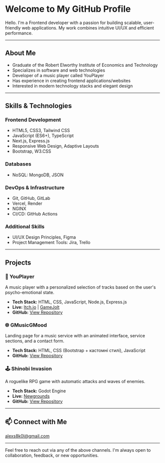 # Welcome to My GitHub Profile

Hello. I'm a Frontend developer with a passion for building scalable, user-friendly web applications. My work combines intuitive UI/UX and efficient performance.

---

## About Me

- Graduate of the Robert Elworthy Institute of Economics and Technology
- Specializes in software and web technologies
- Developer of a music player called YouPlayer
- Has experience in creating frontend applications/websites
- Interested in modern technology stacks and elegant design

---

## Skills & Technologies

### Frontend Development
- HTML5, CSS3, Tailwind CSS
- JavaScript (ES6+), TypeScript
- Next.js, Express.js
- Responsive Web Design, Adaptive Layouts
- Bootstrap, W3.CSS

### Databases
- NoSQL: MongoDB, JSON

### DevOps & Infrastructure
- Git, GitHub, GitLab
- Vercel, Render
- NGINX
- CI/CD: GitHub Actions

### Additional Skills
- UI/UX Design Principles, Figma
- Project Management Tools: Jira, Trello

---

## Projects

### 🎵 YouPlayer
A music player with a personalized selection of tracks based on the user's psycho-emotional state.
- **Tech Stack:** HTML, CSS, JavaScript, Node.js, Express.js
- **Live:** [Itch.io](https://alextsaplin.itch.io/youplayer) | [GameJolt](https://gamejolt.com/games/yp/987844)
- **GitHub:** [View Repository](https://github.com/machlnlstm/Player-qual)

### 🌐 GMusicGMood
Landing page for a music service with an animated interface, service sections, and a contact form.
- **Tech Stack:** HTML, CSS (Bootstrap + кастомні стилі), JavaScript
- **GitHub:** [View Repository](https://github.com/machlnlstm/SiteMusicStudio)

### 🕹️ Shinobi Invasion
A roguelike RPG game with automatic attacks and waves of enemies.
- **Tech Stack:** Godot Engine
- **Live:** [Newgrounds](https://www.newgrounds.com/portal/view/930851)
- **GitHub:** [View Repository](https://github.com/machlnlstm/Shinobi-Invasion)

---

## 📫 Connect with Me
[alexs8k0l@gmail.com](alexs8k0l@gmail.com)

---

Feel free to reach out via any of the above channels. I'm always open to collaboration, feedback, or new opportunities.
